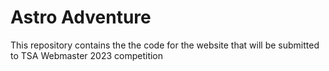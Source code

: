 # Astro Adventure
This repository contains the the code for the website that will be submitted to TSA Webmaster 2023 competition 